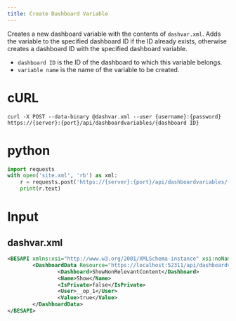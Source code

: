 ```yaml
---
title: Create Dashboard Variable
---
```


Creates a new dashboard variable with the contents of `dashvar.xml`. Adds the variable to the specified dashboard ID if the ID already exists, otherwise creates a dashboard ID with the specified dashboard variable.

* `dashboard ID` is the ID of the dashboard to which this variable belongs.
* `variable name` is the name of the variable to be created.

# cURL
```
curl -X POST --data-binary @dashvar.xml --user {username}:{password} https://{server}:{port}/api/dashboardvariables/{dashboard ID}
```

# python
```python
import requests
with open('site.xml', 'rb') as xml:
    r = requests.post('https://{server}:{port}/api/dashboardvariables/{dashboard ID}', auth=('{username}', '{password}'), data=xml)
    print(r.text)
```

# Input
## dashvar.xml
```xml
<BESAPI xmlns:xsi="http://www.w3.org/2001/XMLSchema-instance" xsi:noNamespaceSchemaLocation="BESAPI.xsd">
        <DashboardData Resource="https://localhost:52311/api/dashboardvariable/ShowNonRelevantContent/Show">
                <Dashboard>ShowNonRelevantContent</Dashboard>
                <Name>Show</Name>
                <IsPrivate>false</IsPrivate>
                <User>__op_1</User>
                <Value>true</Value>
        </DashboardData>
</BESAPI>
```


